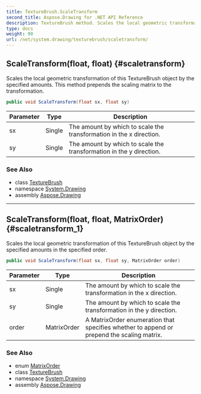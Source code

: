 ```yaml
---
title: TextureBrush.ScaleTransform
second_title: Aspose.Drawing for .NET API Reference
description: TextureBrush method. Scales the local geometric transformation of this TextureBrush object by the specified amounts. This method prepends the scaling matrix to the transformation
type: docs
weight: 90
url: /net/system.drawing/texturebrush/scaletransform/
---
```

## ScaleTransform(float, float) {#scaletransform}

Scales the local geometric transformation of this TextureBrush object by the specified amounts. This method prepends the scaling matrix to the transformation.

```csharp
public void ScaleTransform(float sx, float sy)
```

| Parameter | Type | Description |
| --- | --- | --- |
| sx | Single | The amount by which to scale the transformation in the x direction. |
| sy | Single | The amount by which to scale the transformation in the y direction. |

### See Also

* class [TextureBrush](../)
* namespace [System.Drawing](../../texturebrush/)
* assembly [Aspose.Drawing](../../../)

---

## ScaleTransform(float, float, MatrixOrder) {#scaletransform_1}

Scales the local geometric transformation of this TextureBrush object by the specified amounts in the specified order.

```csharp
public void ScaleTransform(float sx, float sy, MatrixOrder order)
```

| Parameter | Type | Description |
| --- | --- | --- |
| sx | Single | The amount by which to scale the transformation in the x direction. |
| sy | Single | The amount by which to scale the transformation in the y direction. |
| order | MatrixOrder | A MatrixOrder enumeration that specifies whether to append or prepend the scaling matrix. |

### See Also

* enum [MatrixOrder](../../../system.drawing.drawing2d/matrixorder/)
* class [TextureBrush](../)
* namespace [System.Drawing](../../texturebrush/)
* assembly [Aspose.Drawing](../../../)


